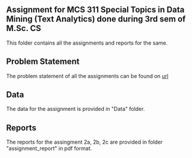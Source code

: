 ## Assignment for MCS 311  Special Topics in Data Mining (Text Analytics) done during 3rd sem of M.Sc. CS
This folder contains all the assignments and reports for the same.

## Problem Statement
The problem statement of all the assignments can be found on [url](http://people.du.ac.in/~vbhatnagar/scp03500/mcs311-text-18.htm#Assignment1)

## Data
The data for the assignment is provided in "Data" folder.

## Reports
The reports for the assingment 2a, 2b, 2c are provided in folder "assignment_report" in pdf format.

